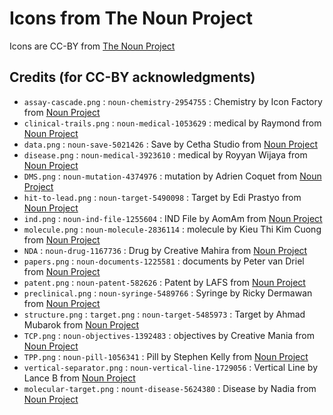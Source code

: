 # Icons from The Noun Project

Icons are CC-BY from [The Noun Project](https://thenounproject.com/)

## Credits (for CC-BY acknowledgments)

* `assay-cascade.png` : `noun-chemistry-2954755` : Chemistry by Icon Factory from <a href="https://thenounproject.com/browse/icons/term/chemistry/" target="_blank" title="Chemistry Icons">Noun Project</a>
* `clinical-trails.png` : `noun-medical-1053629` : medical by Raymond from <a href="https://thenounproject.com/browse/icons/term/medical/" target="_blank" title="medical Icons">Noun Project</a>
* `data.png` : `noun-save-5021426` : Save by Cetha Studio from <a href="https://thenounproject.com/browse/icons/term/save/" target="_blank" title="Save Icons">Noun Project</a>
* `disease.png` : `noun-medical-3923610` : medical by Royyan Wijaya from <a href="https://thenounproject.com/browse/icons/term/medical/" target="_blank" title="medical Icons">Noun Project</a>
* `DMS.png` : `noun-mutation-4374976` : mutation by Adrien Coquet from <a href="https://thenounproject.com/browse/icons/term/mutation/" target="_blank" title="mutation Icons">Noun Project</a>
* `hit-to-lead.png` : `noun-target-5490098` : Target by Edi Prastyo from <a href="https://thenounproject.com/browse/icons/term/target/" target="_blank" title="Target Icons">Noun Project</a>
* `ind.png` : `noun-ind-file-1255604` : IND File by AomAm from <a href="https://thenounproject.com/browse/icons/term/ind-file/" target="_blank" title="IND File Icons">Noun Project</a>
* `molecule.png` : `noun-molecule-2836114` : molecule by Kieu Thi Kim Cuong from <a href="https://thenounproject.com/browse/icons/term/molecule/" target="_blank" title="molecule Icons">Noun Project</a>
* `NDA` : `noun-drug-1167736` : Drug by Creative Mahira from <a href="https://thenounproject.com/browse/icons/term/drug/" target="_blank" title="Drug Icons">Noun Project</a>
* `papers.png` : `noun-documents-1225581` : documents by Peter van Driel from <a href="https://thenounproject.com/browse/icons/term/documents/" target="_blank" title="documents Icons">Noun Project</a>
* `patent.png` : `noun-patent-582626` : Patent by LAFS from <a href="https://thenounproject.com/browse/icons/term/patent/" target="_blank" title="Patent Icons">Noun Project</a>
* `preclinical.png` : `noun-syringe-5489766` : Syringe by Ricky Dermawan from <a href="https://thenounproject.com/browse/icons/term/syringe/" target="_blank" title="Syringe Icons">Noun Project</a>
* `structure.png` : `target.png` : `noun-target-5485973` : Target by Ahmad Mubarok from <a href="https://thenounproject.com/browse/icons/term/target/" target="_blank" title="Target Icons">Noun Project</a>
* `TCP.png` : `noun-objectives-1392483` : objectives by Creative Mania from <a href="https://thenounproject.com/browse/icons/term/objectives/" target="_blank" title="objectives Icons">Noun Project</a>
* `TPP.png` : `noun-pill-1056341` : Pill by Stephen Kelly from <a href="https://thenounproject.com/browse/icons/term/pill/" target="_blank" title="Pill Icons">Noun Project</a> 
* `vertical-separator.png` : `noun-vertical-line-1729056` : Vertical Line by Lance B from <a href="https://thenounproject.com/browse/icons/term/vertical-line/" target="_blank" title="Vertical Line Icons">Noun Project</a>
* `molecular-target.png` : `nount-disease-5624380` : Disease by Nadia from <a href="https://thenounproject.com/browse/icons/term/disease/" target="_blank" title="Disease Icons">Noun Project</a>
